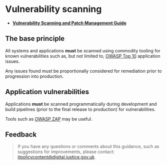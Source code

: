 # Vulnerability scanning

-   **[Vulnerability Scanning and Patch Management Guide](vulnerability-scanning-and-patch-management-guide.md)**  


## The base principle

All systems and applications **must** be scanned using commodity tooling for known vulnerabilities such as, but not limited to, [OWASP Top 10](https://www.owasp.org/index.php/OWASP_Top_Ten_Cheat_Sheet) application issues.

Any issues found must be proportionally considered for remediation prior to progression into production.

## Application vulnerabilities

Applications **must** be scanned programmatically during development and build pipelines \(prior to the final release to production\) for vulnerabilities.

Tools such as [OWASP ZAP](https://www.owasp.org/index.php/OWASP_Zed_Attack_Proxy_Project) may be useful.

## Feedback

> If you have any questions or comments about this guidance, such as suggestions for improvements, please contact: [itpolicycontent@digital.justice.gov.uk](mailto:itpolicycontent@digital.justice.gov.uk).

